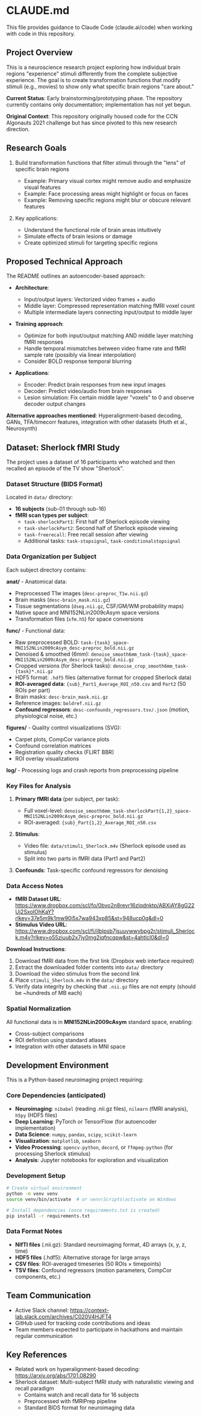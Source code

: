 # CLAUDE.md

This file provides guidance to Claude Code (claude.ai/code) when working with code in this repository.

## Project Overview

This is a neuroscience research project exploring how individual brain regions "experience" stimuli differently from the complete subjective experience. The goal is to create transformation functions that modify stimuli (e.g., movies) to show only what specific brain regions "care about."

**Current Status**: Early brainstorming/prototyping phase. The repository currently contains only documentation; implementation has not yet begun.

**Original Context**: This repository originally housed code for the CCN Algonauts 2021 challenge but has since pivoted to this new research direction.

## Research Goals

1. Build transformation functions that filter stimuli through the "lens" of specific brain regions
   - Example: Primary visual cortex might remove audio and emphasize visual features
   - Example: Face processing areas might highlight or focus on faces
   - Example: Removing specific regions might blur or obscure relevant features

2. Key applications:
   - Understand the functional role of brain areas intuitively
   - Simulate effects of brain lesions or damage
   - Create optimized stimuli for targeting specific regions

## Proposed Technical Approach

The README outlines an autoencoder-based approach:

- **Architecture**:
  - Input/output layers: Vectorized video frames + audio
  - Middle layer: Compressed representation matching fMRI voxel count
  - Multiple intermediate layers connecting input/output to middle layer

- **Training approach**:
  - Optimize for both input/output matching AND middle layer matching fMRI responses
  - Handle temporal mismatches between video frame rate and fMRI sample rate (possibly via linear interpolation)
  - Consider BOLD response temporal blurring

- **Applications**:
  - Encoder: Predict brain responses from new input images
  - Decoder: Predict video/audio from brain responses
  - Lesion simulation: Fix certain middle layer "voxels" to 0 and observe decoder output changes

**Alternative approaches mentioned**: Hyperalignment-based decoding, GANs, TFA/timecorr features, integration with other datasets (Huth et al., Neurosynth)

## Dataset: Sherlock fMRI Study

The project uses a dataset of 16 participants who watched and then recalled an episode of the TV show "Sherlock".

### Dataset Structure (BIDS Format)

Located in `data/` directory:
- **16 subjects** (sub-01 through sub-16)
- **fMRI scan types per subject**:
  - `task-sherlockPart1`: First half of Sherlock episode viewing
  - `task-sherlockPart2`: Second half of Sherlock episode viewing
  - `task-freerecall`: Free recall session after viewing
  - Additional tasks: `task-stopsignal`, `task-conditionalstopsignal`

### Data Organization per Subject

Each subject directory contains:

**anat/** - Anatomical data:
- Preprocessed T1w images (`desc-preproc_T1w.nii.gz`)
- Brain masks (`desc-brain_mask.nii.gz`)
- Tissue segmentations (`dseg.nii.gz`, CSF/GM/WM probability maps)
- Native space and MNI152NLin2009cAsym space versions
- Transformation files (`xfm.h5`) for space conversions

**func/** - Functional data:
- Raw preprocessed BOLD: `task-{task}_space-MNI152NLin2009cAsym_desc-preproc_bold.nii.gz`
- Denoised & smoothed (6mm): `denoise_smooth6mm_task-{task}_space-MNI152NLin2009cAsym_desc-preproc_bold.nii.gz`
- Cropped versions (for Sherlock tasks): `denoise_crop_smooth6mm_task-{task}*.nii.gz`
- HDF5 format: `.hdf5` files (alternative format for cropped Sherlock data)
- **ROI-averaged data**: `{sub}_Part1_Average_ROI_n50.csv` and `Part2` (50 ROIs per part)
- Brain masks: `desc-brain_mask.nii.gz`
- Reference images: `boldref.nii.gz`
- **Confound regressors**: `desc-confounds_regressors.tsv/.json` (motion, physiological noise, etc.)

**figures/** - Quality control visualizations (SVG):
- Carpet plots, CompCor variance plots
- Confound correlation matrices
- Registration quality checks (FLIRT BBR)
- ROI overlay visualizations

**log/** - Processing logs and crash reports from preprocessing pipeline

### Key Files for Analysis

1. **Primary fMRI data** (per subject, per task):
   - Full voxel-level: `denoise_smooth6mm_task-sherlockPart{1,2}_space-MNI152NLin2009cAsym_desc-preproc_bold.nii.gz`
   - ROI-averaged: `{sub}_Part{1,2}_Average_ROI_n50.csv`

2. **Stimulus**:
   - Video file: `data/stimuli_Sherlock.m4v` (Sherlock episode used as stimulus)
   - Split into two parts in fMRI data (Part1 and Part2)

3. **Confounds**: Task-specific confound regressors for denoising

### Data Access Notes

- **fMRI Dataset URL**: https://www.dropbox.com/scl/fo/0bvo2n8reyr16zlqdnktp/ABXiAY8gG22Uj2SxoIOhKaY?rlkey=37e5m9k1mw90i5s7wa943xp85&st=948ucp0g&dl=0
- **Stimulus Video URL**: https://www.dropbox.com/scl/fi/ilblpsb7jsuuvwwvbpg2r/stimuli_Sherlock.m4v?rlkey=o55ziuub2x7jy0mg2jqfncqpw&st=4ahtlcl0&dl=0

**Download Instructions**:
1. Download fMRI data from the first link (Dropbox web interface required)
2. Extract the downloaded folder contents into `data/` directory
3. Download the video stimulus from the second link
4. Place `stimuli_Sherlock.m4v` in the `data/` directory
5. Verify data integrity by checking that `.nii.gz` files are not empty (should be ~hundreds of MB each)

### Spatial Normalization

All functional data is in **MNI152NLin2009cAsym** standard space, enabling:
- Cross-subject comparisons
- ROI definition using standard atlases
- Integration with other datasets in MNI space

## Development Environment

This is a Python-based neuroimaging project requiring:

### Core Dependencies (anticipated)
- **Neuroimaging**: `nibabel` (reading .nii.gz files), `nilearn` (fMRI analysis), `h5py` (HDF5 files)
- **Deep Learning**: PyTorch or TensorFlow (for autoencoder implementation)
- **Data Science**: `numpy`, `pandas`, `scipy`, `scikit-learn`
- **Visualization**: `matplotlib`, `seaborn`
- **Video Processing**: `opencv-python`, `decord`, or `ffmpeg-python` (for processing Sherlock stimulus)
- **Analysis**: Jupyter notebooks for exploration and visualization

### Development Setup
```bash
# Create virtual environment
python -m venv venv
source venv/bin/activate  # or venv\Scripts\activate on Windows

# Install dependencies (once requirements.txt is created)
pip install -r requirements.txt
```

### Data Format Notes
- **NIfTI files** (.nii.gz): Standard neuroimaging format, 4D arrays (x, y, z, time)
- **HDF5 files** (.hdf5): Alternative storage for large arrays
- **CSV files**: ROI-averaged timeseries (50 ROIs × timepoints)
- **TSV files**: Confound regressors (motion parameters, CompCor components, etc.)

## Team Communication

- Active Slack channel: https://context-lab.slack.com/archives/C020V4HJFT4
- GitHub used for tracking code contributions and ideas
- Team members expected to participate in hackathons and maintain regular communication

## Key References

- Related work on hyperalignment-based decoding: https://arxiv.org/abs/1701.08290
- Sherlock dataset: Multi-subject fMRI study with naturalistic viewing and recall paradigm
  - Contains watch and recall data for 16 subjects
  - Preprocessed with fMRIPrep pipeline
  - Standard BIDS format for neuroimaging data
